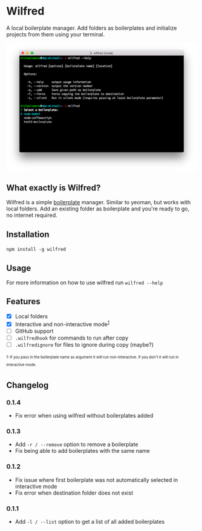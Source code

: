 # Wilfred

A local boilerplate manager. Add folders as boilerplates and initialize projects from them using your terminal.

![Wilfred](preview.png)

## What exactly is Wilfred?

Wilfred is a simple [boilerplate](https://en.wikipedia.org/wiki/Boilerplate_code) manager. Similar to yeoman, but works with local folders. Add an existing folder as boilerplate and you're ready to go, no internet required.

## Installation

`npm install -g wilfred`

## Usage

For more information on how to use wilfred run `wilfred --help`

## Features

- [x] Local folders
- [x] Interactive and non-interactive mode<sup>[1](#footnote1)</sup>
- [ ] GitHub support
- [ ] `.wilfredhook` for commands to run after copy
- [ ] `.wilfredignore` for files to ignore during copy (maybe?)

<sub><sup><a name="footnote1">1</a>: If you pass in the boilerplate name as argument it will run non-interactive. If you don't it will run in interactive mode.</sup></sub>

## Changelog

### 0.1.4

- Fix error when using wilfred without boilerplates added

### 0.1.3

- Add `-r / --remove` option to remove a boilerplate
- Fix being able to add boilerplates with the same name

### 0.1.2

- Fix issue where first boilerplate was not automatically selected in interactive mode
- Fix error when destination folder does not exist

### 0.1.1

- Add `-l / --list` option to get a list of all added boilerplates
